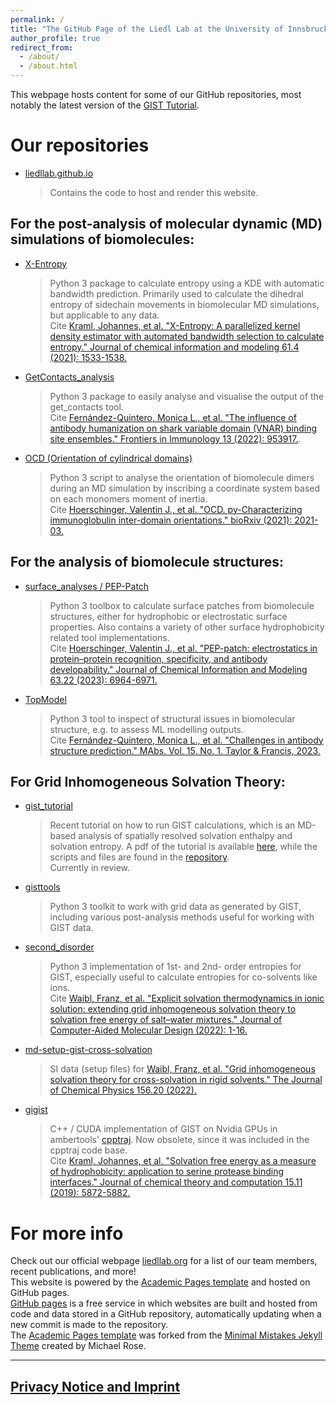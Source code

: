 ```yaml
---
permalink: /
title: "The GitHub Page of the Liedl Lab at the University of Innsbruck"
author_profile: true
redirect_from: 
  - /about/
  - /about.html
---
```

This webpage hosts content for some of our GitHub repositories, most notably the latest version of the [GIST Tutorial](/gist/).

Our repositories 
======
- [liedllab.github.io](https://github.com/liedllab/liedllab.github.io)
	> Contains the code to host and render this website.
	
For the post-analysis of molecular dynamic (MD) simulations of biomolecules:
---------------
- [X-Entropy](https://github.com/liedllab/X-Entropy)
	> Python 3 package to calculate entropy using a KDE with automatic bandwidth prediction. 
	> Primarily used to calculate the dihedral entropy of sidechain movements in biomolecular MD simulations, but applicable to any data.  
	> Cite [Kraml, Johannes, et al. "X-Entropy: A parallelized kernel density estimator with automated bandwidth selection to calculate entropy." Journal of chemical information and modeling 61.4 (2021): 1533-1538.](https://doi.org/10.1021/acs.jcim.0c01375)
- [GetContacts_analysis](https://github.com/liedllab/GetContacts_analysis)
	> Python 3 package to easily analyse and visualise the output of the get_contacts tool.  
	> Cite [Fernández-Quintero, Monica L., et al. "The influence of antibody humanization on shark variable domain (VNAR) binding site ensembles." Frontiers in Immunology 13 (2022): 953917.](https://doi.org/10.3389/fimmu.2022.953917).
- [OCD (Orientation of cylindrical domains)](https://github.com/liedllab/OCD)
	> Python 3 script to analyse the orientation of biomolecule dimers during an MD simulation by inscribing a coordinate system based on each monomers moment of inertia.  
	> Cite [Hoerschinger, Valentin J., et al. "OCD. py-Characterizing immunoglobulin inter-domain orientations." bioRxiv (2021): 2021-03.](https://doi.org/10.1101/2021.03.15.435379)

For the analysis of biomolecule structures:
---------------
- [surface_analyses / PEP-Patch](https://github.com/liedllab/surface_analyses)
	> Python 3 toolbox to calculate surface patches from biomolecule structures, either for hydrophobic or electrostatic surface properties.
	> Also contains a variety of other surface hydrophobicity related tool implementations.  
	> Cite [Hoerschinger, Valentin J., et al. "PEP-patch: electrostatics in protein–protein recognition, specificity, and antibody developability." Journal of Chemical Information and Modeling 63.22 (2023): 6964-6971.](https://doi.org/10.1021/acs.jcim.3c01490)
- [TopModel]()
	> Python 3 tool to inspect of structural issues in biomolecular structure, e.g. to assess ML modelling outputs.  
	> Cite [Fernández-Quintero, Monica L., et al. "Challenges in antibody structure prediction." MAbs. Vol. 15. No. 1. Taylor & Francis, 2023.](https://doi.org/10.1080/19420862.2023.2175319)

For Grid Inhomogeneous Solvation Theory:
---------------
- [gist_tutorial](https://github.com/liedllab/gist-tutorial)
	> Recent tutorial on how to run GIST calculations, which is an MD-based analysis of spatially resolved solvation enthalpy and solvation entropy.
	> A pdf of the tutorial is available [here](/gist/), while the scripts and files are found in the [repository](https://github.com/liedllab/gist-tutorial).  
	> Currently in review.
- [gisttools](https://github.com/liedllab/gisttools)
	> Python 3 toolkit to work with grid data as generated by GIST, including various post-analysis methods useful for working with GIST data.
- [second_disorder](https://github.com/liedllab/second-disorder)
	> Python 3 implementation of 1st- and 2nd- order entropies for GIST, especially useful to calculate entropies for co-solvents like ions.  
	> Cite [Waibl, Franz, et al. "Explicit solvation thermodynamics in ionic solution: extending grid inhomogeneous solvation theory to solvation free energy of salt–water mixtures." Journal of Computer-Aided Molecular Design (2022): 1-16.](https://doi.org/10.1007/s10822-021-00429-y)
- [md-setup-gist-cross-solvation](https://github.com/liedllab/md-setup-gist-cross-solvation)
	> SI data (setup files) for [Waibl, Franz, et al. "Grid inhomogeneous solvation theory for cross-solvation in rigid solvents." The Journal of Chemical Physics 156.20 (2022).](https://doi.org/10.1063/5.0087549)
- [gigist](https://github.com/liedllab/gigist)
	> C++ / CUDA implementation of GIST on  Nvidia GPUs in ambertools' [cpptraj](https://github.com/Amber-MD/cpptraj). Now obsolete, since it was included in the cpptraj code base.  
	> Cite [Kraml, Johannes, et al. "Solvation free energy as a measure of hydrophobicity: application to serine protease binding interfaces." Journal of chemical theory and computation 15.11 (2019): 5872-5882.](https://doi.org/10.1021/acs.jctc.9b00742)

For more info
======
Check out our official webpage [liedllab.org](https://liedllab.org) for a list of our team members, recent publications, and more!   
This website is powered by the [Academic Pages template](https://github.com/academicpages/academicpages.github.io) and hosted on GitHub pages.  
[GitHub pages](https://pages.github.com) is a free service in which websites are built and hosted from code and data stored in a GitHub repository, automatically updating when a new commit is made to the repository.  
The [Academic Pages template](https://github.com/academicpages/academicpages.github.io) was forked from the [Minimal Mistakes Jekyll Theme](https://mmistakes.github.io/minimal-mistakes/) created by Michael Rose.  


---------------
[Privacy Notice and Imprint](/terms/)
---------------


